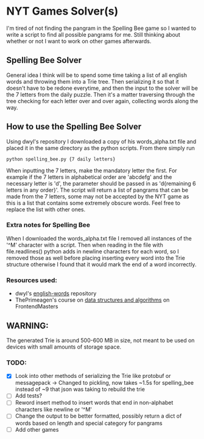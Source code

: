 # NYT Games Solver(s)

I'm tired of not finding the pangram in the Spelling Bee game so I wanted
to write a script to find all possible pangrams for me. Still thinking about
whether or not I want to work on other games afterwards.

## Spelling Bee Solver

General idea I think will be to spend some time taking a list of all english words
and throwing them into a Trie tree. Then serializing it so that it doesn't have to 
be redone everytime, and then the input to the solver will be the 7 letters from 
the daily puzzle. Then it's a matter traversing through the tree checking for each letter 
over and over again, collecting words along the way. 

## How to use the Spelling Bee Solver
Using dwyl's repository I downloaded a copy of his words_alpha.txt file and placed it in
the same directory as the python scripts. From there simply run 

```
python spelling_bee.py {7 daily letters}
```

When inputting the 7 letters, make the mandatory letter the first. For example if
the 7 letters in alphabetical order are 'abcdefg' and the necessary letter is 'd',
the parameter should be passed in as 'd{remaining 6 letters in any order}'. The script
will return a list of pangrams that can be made from the 7 letters, some may not 
be accepted by the NYT game as this is a list that contains some extremely obscure words.
Feel free to replace the list with other ones.

### Extra notes for Spelling Bee
When I downloaded the words_alpha.txt file I removed all instances of the '^M' character
with a script. Then when reading in the file with file.readlines() python adds in newline 
characters for each word, so I removed those as well before placing inserting every word
into the Trie structure otherwise I found that it would mark the end of a word incorrectly.


### Resources used:

- dwyl's [english-words](https://github.com/dwyl/english-words) repository
- ThePrimeagen's course on [data structures and algorithms](https://frontendmasters.com/courses/algorithms/) on FrontendMasters

## WARNING:
The generated Trie is around 500-600 MB in size, not meant to be used on devices with
small amounts of storage space. 

### TODO:
- [x] Look into other methods of serializing the Trie like protobuf or messagepack -> Changed to pickling, now takes ~1.5s for spelling_bee instead of ~9 that json was taking to rebuild the trie
- [ ] Add tests?
- [ ] Reword insert method to insert words that end in non-alphabet characters like newline or '^M'
- [ ] Change the output to be better formatted, possibly return a dict of words based on length and special category for pangrams
- [ ] Add other games
